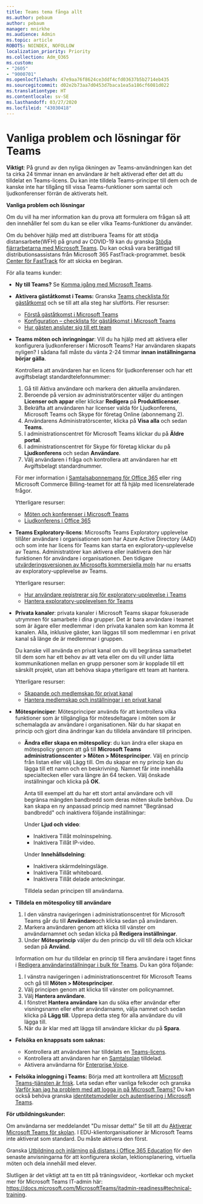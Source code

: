 ```yaml
---
title: Teams tema fånga allt
ms.author: pebaum
author: pebaum
manager: mnirkhe
ms.audience: Admin
ms.topic: article
ROBOTS: NOINDEX, NOFOLLOW
localization_priority: Priority
ms.collection: Adm_O365
ms.custom:
- "2605"
- "9000701"
ms.openlocfilehash: 47e9aa76f8624ce3ddf4cfd03637b5b2714eb435
ms.sourcegitcommit: d02e2b73aa7d0453d7baca1ea5a186cf6081d022
ms.translationtype: HT
ms.contentlocale: sv-SE
ms.lasthandoff: 03/27/2020
ms.locfileid: "43030418"
---
```

# <a name="teams-common-issues-and-resolutions"></a>Vanliga problem och lösningar för Teams

**Viktigt**: På grund av den nyliga ökningen av Teams-användningen kan det ta cirka 24 timmar innan en användare är helt aktiverad efter det att du tilldelat en Teams-licens. Du kan inte tilldela Teams-principer till dem och de kanske inte har tillgång till vissa Teams-funktioner som samtal och ljudkonferenser förrän de aktiverats helt.

**Vanliga problem och lösningar**

Om du vill ha mer information kan du prova att formulera om frågan så att den innehåller fel som du kan se eller vilka Teams-funktioner du använder.

Om du behöver hjälp med att distribuera Teams för att stödja distansarbete(WFH) på grund av COVID-19 kan du granska [Stödja fjärrarbetarna med Microsoft Teams](https://docs.microsoft.com/microsoftteams/support-remote-work-with-teams). Du kan också vara berättigad till distributionsassistans från Microsoft 365 FastTrack-programmet. besök [Center för FastTrack](https://www.microsoft.com/fasttrack) för att skicka en begäran.

För alla teams kunder:

- **Ny till Teams?** Se [Komma igång med Microsoft Teams](https://docs.microsoft.com/microsoftteams/get-started-with-teams-quick-start).
- **Aktivera gäståtkomst i Teams:** Granska [Teams checklista för gäståtkomst](https://docs.microsoft.com/microsoftteams/guest-access-checklist) och se till att alla steg har slutförts. Fler resurser:
    - [Förstå gäståtkomst i Microsoft Teams](https://docs.microsoft.com/microsoftteams/guest-access)
    - [Konfiguration – checklista för gäståtkomst i Microsoft Teams](https://docs.microsoft.com/microsoftteams/guest-access-checklist)
    - [Hur gästen ansluter sig till ett team](https://docs.microsoft.com/microsoftteams/guest-joins)

- **Teams möten och inringningar**: Vill du ha hjälp med att aktivera eller konfigurera ljudkonferenser i Microsoft Teams? Har användaren skapats nyligen? I sådana fall måste du vänta 2-24 timmar **innan inställningarna börjar gälla**. 

    Kontrollera att användaren har en licens för ljudkonferenser och har ett avgiftsbelagt standardtelefonnummer:
    1.    Gå till Aktiva användare och markera den aktuella användaren.
    2.    Beroende på version av administratörscenter väljer du antingen **Licenser och appar** eller klickar **Redigera** på **Produktlicenser**.
    3.    Bekräfta att användaren har licenser valda för Ljudkonferens, Microsoft Teams och Skype för företag Online (abonnemang 2).
    4.    Användarens Administratörscenter, klicka på **Visa alla** och sedan **Teams**.
    5.    I administrationscentret för Microsoft Teams klickar du på **Äldre portal**.
    6.    I administrationscentret för Skype för företag klickar du på **Ljudkonferens** och sedan **Användare**.
    7.    Välj användaren i fråga och kontrollera att användaren har ett Avgiftsbelagt standardnummer.
    
    För mer information i [Samtalsabonnemang för Office 365](https://docs.microsoft.com/microsoftteams/calling-plans-for-office-365) eller ring Microsoft Commerce Billing-teamet för att få hjälp med licensrelaterade frågor.

    Ytterligare resurser:

    - [Möten och konferenser i Microsoft Teams](https://docs.microsoft.com/microsoftteams/deploy-meetings-microsoft-teams-landing-page)
    - [Ljudkonferens i Office 365](https://docs.microsoft.com/microsoftteams/audio-conferencing-in-office-365)

- **Teams Exploratory-licens**: Microsofts Teams Exploratory upplevelse tillåter användare i organisationen som har Azure Active Directory (AAD) och som inte har licens för Teams kan starta en exploratory-upplevelse av Teams. Administratörer kan aktivera eller inaktivera den här funktionen för användare i organisationen. Den tidigare [utvärderingsversionen av Microsofts kommersiella moln](https://docs.microsoft.com/microsoftteams/iw-trial-teams) har nu ersatts av exploratory-upplevelse av Teams.

    Ytterligare resurser:

    - [Hur användare registrerar sig för exploratory-upplevelse i Teams](https://docs.microsoft.com/microsoftteams/teams-exploratory#how-users-sign-up-for-the-teams-exploratory-experience)
    - [Hantera exploratory-upplevelsen för Teams](https://docs.microsoft.com/microsoftteams/teams-exploratory#manage-the-teams-exploratory-experience)

- **Privata kanaler**: privata kanaler i Microsoft Teams skapar fokuserade utrymmen för samarbete i dina grupper. Det är bara användare i teamet som är ägare eller medlemmar i den privata kanalen som kan komma åt kanalen. Alla, inklusive gäster, kan läggas till som medlemmar i en privat kanal så länge de är medlemmar i gruppen.

    Du kanske vill använda en privat kanal om du vill begränsa samarbetet till dem som har ett behov av att veta eller om du vill under lätta kommunikationen mellan en grupp personer som är kopplade till ett särskilt projekt, utan att behöva skapa ytterligare ett team att hantera.

    Ytterligare resurser:
    - [Skapande och medlemskap för privat kanal](https://docs.microsoft.com/microsoftteams/private-channels#private-channel-creation-and-membership)
    - [Hantera medlemskap och inställningar i en privat kanal](https://docs.microsoft.com/microsoftteams/private-channels#manage-private-channel-membership-and-settings)

- **Mötesprinciper**: Mötesprinciper används för att kontrollera vilka funktioner som är tillgängliga för mötesdeltagare i möten som är schemalagda av användare i organisationen. När du har skapat en princip och gjort dina ändringar kan du tilldela användare till principen. 
    - **Ändra eller skapa en mötespolicy**: du kan ändra eller skapa en mötespolicy genom att gå till **Microsoft Teams administrationscenter > Möten > Mötesprinciper**. Välj en princip från listan eller välj Lägg till. Om du skapar en ny princip kan du lägga till ett namn och en beskrivning. Namnet får inte innehålla specialtecken eller vara längre än 64 tecken. Välj önskade inställningar och klicka på **OK**.

        Anta till exempel att du har ett stort antal användare och vill begränsa mängden bandbredd som deras möten skulle behöva. Du kan skapa en ny anpassad princip med namnet "Begränsad bandbredd" och inaktivera följande inställningar:

        Under **Ljud och video**:
        - Inaktivera Tillåt molninspelning.
        - Inaktivera Tillåt IP-video.

        Under **Innehållsdelning**:
        - Inaktivera skärmdelningsläge.
        - Inaktivera Tillåt whiteboard.
        - Inaktivera Tillåt delade anteckningar.

        Tilldela sedan principen till användarna.

- **Tilldela en mötespolicy till användare**

    1. I den vänstra navigeringen i administrationscentret för Microsoft Teams går du till **Användare**och klicka sedan på användaren.
    2. Markera användaren genom att klicka till vänster om användarnamnet och sedan klicka på **Redigera inställningar**.
    3. Under **Mötesprincip** väljer du den princip du vill till dela och klickar sedan på **Använd**.

    Information om hur du tilldelar en princip till flera användare i taget finns i [Redigera användarinställningar i bulk för Teams](https://docs.microsoft.com/microsoftteams/edit-user-settings-in-bulk). Du kan göra följande:

    1. I vänstra navigeringen i administrationscentret för Microsoft Teams och gå till **Möten > Mötesprinciper**.
    2. Välj principen genom att klicka till vänster om policynamnet.
    3. Välj **Hantera användare**.
    4. I fönstret **Hantera användare** kan du söka efter användar efter visningsnamn eller efter användarnamn, välja namnet och sedan klicka på **Lägg till**. Upprepa detta steg för alla användare du vill lägga till.
    5. När du är klar med att lägga till användare klickar du på **Spara**.

- **Felsöka en knappsats som saknas:**  

    - Kontrollera att användaren har tilldelats en [Teams-licens](https://docs.microsoft.com/MicrosoftTeams/assign-teams-licenses).
    - Kontrollera att användaren har en [Samtalsplan](https://docs.microsoft.com/MicrosoftTeams/calling-plan-landing-page) tilldelad.
    - Aktivera användarna för [Enterprise Voice](https://docs.microsoft.com/skypeforbusiness/skype-for-business-hybrid-solutions/plan-your-phone-system-cloud-pbx-solution/enable-users-for-enterprise-voice-online-and-phone-system-voicemail#to-enable-your-users-for-phone-system-in-office-365-voice-and-voicemail).

- **Felsöka inloggning i Teams:** Börja med att kontrollera att [Microsoft Teams-tjänsten är frisk](https://admin.microsoft.com/Adminportal/Home?source=applauncher#/servicehealth). Leta sedan efter vanliga felkoder och granska [Varför kan jag ha problem med att logga in på Microsoft Teams?](https://support.office.com/article/a02f683b-61a3-4008-9447-ee60c5593b0f)  Du kan också behöva granska [identitetsmodeller och autentisering i Microsoft Teams](https://docs.microsoft.com/MicrosoftTeams/identify-models-authentication).

**För utbildningskunder:**

Om användarna ser meddelandet "Du missar detta!" Se till att du [Aktiverar Microsoft Teams för skolan](https://docs.microsoft.com/microsoft-365/education/intune-edu-trial/enable-microsoft-teams). I EDU-klientorganisationer är Microsoft Teams inte aktiverat som standard. Du måste aktivera den först.

Granska [Utbildning och inlärning på distans i Office 365 Education](https://support.office.com/article/remote-teaching-and-learning-in-office-365-education-f651ccae-7b65-478b-8366-51bb884025c4) för den senaste anvisningarna för att konfigurera skolan, lektionsplanering, virtuella möten och dela innehåll med elever.

Slutligen är det viktigt att ta en titt på träningsvideor, -kortlekar och mycket mer för Microsoft Teams IT-admin här: https://docs.microsoft.com/MicrosoftTeams/itadmin-readiness#technical-training. 
